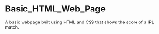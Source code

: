 # Basic_HTML_Web_Page
A basic webpage built using HTML and CSS that shows the score of a IPL match.
